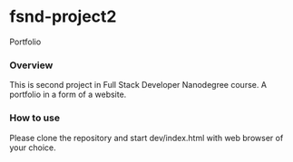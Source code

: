 # fsnd-project2
Portfolio

### Overview
This is second project in Full Stack Developer Nanodegree course.
A portfolio in a form of a website.

### How to use
Please clone the repository and start dev/index.html with web browser of your choice.
